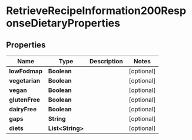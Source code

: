 

# RetrieveRecipeInformation200ResponseDietaryProperties


## Properties

| Name | Type | Description | Notes |
|------------ | ------------- | ------------- | -------------|
|**lowFodmap** | **Boolean** |  |  [optional] |
|**vegetarian** | **Boolean** |  |  [optional] |
|**vegan** | **Boolean** |  |  [optional] |
|**glutenFree** | **Boolean** |  |  [optional] |
|**dairyFree** | **Boolean** |  |  [optional] |
|**gaps** | **String** |  |  [optional] |
|**diets** | **List&lt;String&gt;** |  |  [optional] |



